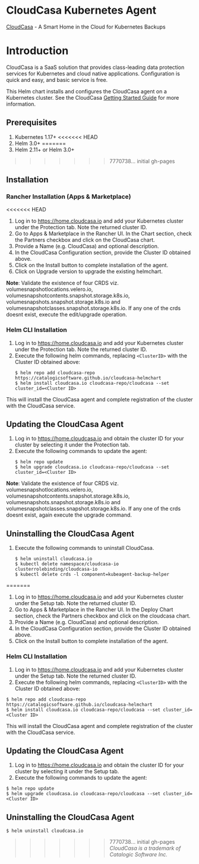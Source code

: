 # CloudCasa Kubernetes Agent

[CloudCasa](https://cloudcasa.io) - A Smart Home in the Cloud for Kubernetes Backups

# Introduction

CloudCasa is a SaaS solution that provides class-leading data protection services for Kubernetes and cloud native applications.
Configuration is quick and easy, and basic service is free.

This Helm chart installs and configures the CloudCasa agent on a Kubernetes cluster.
See the CloudCasa [Getting Started Guide](https://cloudcasa.io/get-started) for more information.

## Prerequisites

1. Kubernetes 1.17+
<<<<<<< HEAD
2. Helm 3.0+
=======
2. Helm 2.11+ or Helm 3.0+
>>>>>>> 7770738... initial gh-pages

## Installation

### Rancher Installation (Apps & Marketplace)

<<<<<<< HEAD
1. Log in to https://home.cloudcasa.io and add your Kubernetes cluster under the Protection tab. Note the returned cluster ID.
2. Go to Apps & Marketplace in the Rancher UI. In the Chart section, check the Partners checkbox and click on the CloudCasa chart.
3. Provide a Name (e.g. CloudCasa) and optional description.
4. In the CloudCasa Configuration section, provide the Cluster ID obtained above.
5. Click on the Install button to complete installation of the agent.
6. Click on Upgrade version to upgrade the existing helmchart. 
 
**Note**: Validate the existence of four CRDS viz. volumesnapshotlocations.velero.io, volumesnapshotcontents.snapshot.storage.k8s.io, volumesnapshots.snapshot.storage.k8s.io and volumesnapshotclasses.snapshot.storage.k8s.io. If any one of the crds doesnt exist, execute the edit/upgrade operation.

### Helm CLI Installation

1. Log in to https://home.cloudcasa.io and add your Kubernetes cluster under the Protection tab. Note the returned cluster ID.
2. Execute the following helm commands, replacing ```<ClusterID>``` with the Cluster ID obtained above:
    ```
    $ helm repo add cloudcasa-repo https://catalogicsoftware.github.io/cloudcasa-helmchart
    $ helm install cloudcasa.io cloudcasa-repo/cloudcasa --set cluster_id=<Cluster ID>
    ```
This will install the CloudCasa agent and complete registration of the cluster with the CloudCasa service.

## Updating the CloudCasa Agent
1. Log in to https://home.cloudcasa.io and obtain the cluster ID for your cluster by selecting it under the Protection tab.
2. Execute the following commands to update the agent:
    ```
    $ helm repo update
    $ helm upgrade cloudcasa.io cloudcasa-repo/cloudcasa --set cluster_id=<Cluster ID>
    ```

**Note**: Validate the existence of four CRDS viz. volumesnapshotlocations.velero.io, volumesnapshotcontents.snapshot.storage.k8s.io, volumesnapshots.snapshot.storage.k8s.io and volumesnapshotclasses.snapshot.storage.k8s.io. If any one of the crds doesnt exist, again execute the upgrade command.

## Uninstalling the CloudCasa Agent
1. Execute the following commands to uninstall CloudCasa.
    ```    
    $ helm uninstall cloudcasa.io
    $ kubectl delete namespace/cloudcasa-io clusterrolebinding/cloudcasa-io
    $ kubectl delete crds -l component=kubeagent-backup-helper
    ```
=======
1. Log in to https://home.cloudcasa.io and add your Kubernetes cluster under the Setup tab. Note the returned cluster ID.
2. Go to Apps & Marketplace in the Rancher UI. In the Deploy Chart section, check the Partners checkbox and click on the cloudcasa chart.
3. Provide a Name (e.g. CloudCasa) and optional description.
4. In the CloudCasa Configuration section, provide the Cluster ID obtained above.
5. Click on the Install button to complete installation of the agent.

### Helm CLI Installation

1. Log in to https://home.cloudcasa.io and add your Kubernetes cluster under the Setup tab. Note the returned cluster ID.
2. Execute the following helm commands, replacing ```<ClusterID>``` with the Cluster ID obtained above:
```
$ helm repo add cloudcasa-repo https://catalogicsoftware.github.io/cloudcasa-helmchart
$ helm install cloudcasa.io cloudcasa-repo/cloudcasa --set cluster_id=<Cluster ID>
```
This will install the CloudCasa agent and complete registration of the cluster with the CloudCasa service.

## Updating the CloudCasa Agent
1. Log in to https://home.cloudcasa.io and obtain the cluster ID for your cluster by selecting it under the Setup tab.
2. Execute the following commands to update the agent:
```
$ helm repo update
$ helm upgrade cloudcasa.io cloudcasa-repo/cloudcasa --set cluster_id=<Cluster ID>
```

## Uninstalling the CloudCasa Agent
```
$ helm uninstall cloudcasa.io
```

>>>>>>> 7770738... initial gh-pages
*CloudCasa is a trademark of Catalogic Software Inc.*
